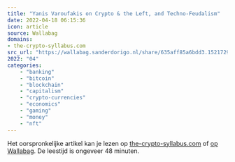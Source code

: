 ```yaml
---
title: "Yanis Varoufakis on Crypto & the Left, and Techno-Feudalism"
date: 2022-04-18 06:15:36
icon: article
source: Wallabag
domains:
- the-crypto-syllabus.com
src_url: "https://wallabag.sanderdorigo.nl/share/635aff85a6bdd3.15217299"
2022: "04"
categories:
    - "banking"
    - "bitcoin"
    - "blockchain"
    - "capitalism"
    - "crypto-currencies"
    - "economics"
    - "gaming"
    - "money"
    - "nft"
---
```

Het oorspronkelijke artikel kan je lezen op [the-crypto-syllabus.com](https://the-crypto-syllabus.com/yanis-varoufakis-on-techno-feudalism/) of [op Wallabag](https://wallabag.sanderdorigo.nl/share/635aff85a6bdd3.15217299). De leestijd is ongeveer 48 minuten.